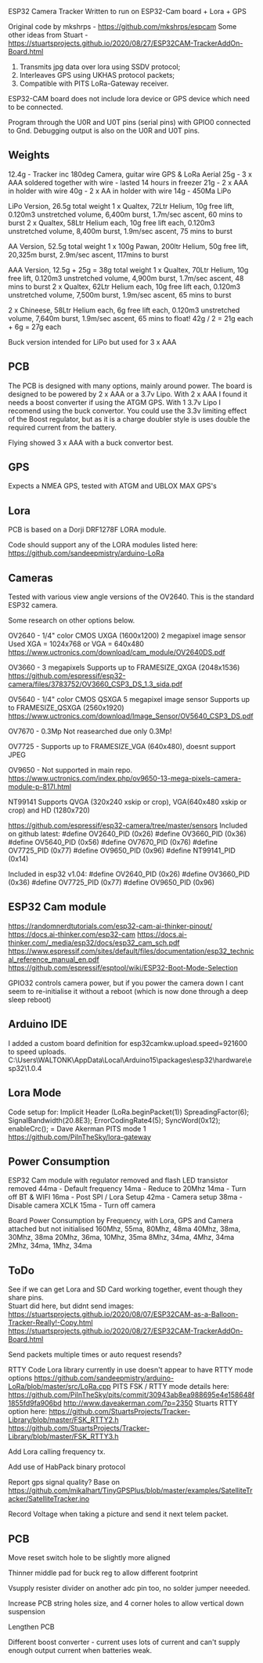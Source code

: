 ESP32 Camera Tracker
Written to run on ESP32-Cam board + Lora + GPS

Original code by mkshrps - https://github.com/mkshrps/espcam
Some other ideas from Stuart - https://stuartsprojects.github.io/2020/08/27/ESP32CAM-TrackerAddOn-Board.html

1. Transmits jpg data over lora using SSDV protocol;
2. Interleaves GPS using UKHAS protocol packets;
3. Compatible with PITS LoRa-Gateway receiver.

ESP32-CAM board does not include lora device or GPS device which need to be connected.

Program through the U0R and U0T pins (serial pins) with GPIO0 connected to Gnd.
Debugging output is also on the U0R and U0T pins.

Weights
------
12.4g - Tracker inc 180deg Camera, guitar wire GPS & LoRa Aerial
25g - 3 x AAA soldered together with wire - lasted 14 hours in freezer
21g - 2 x AAA in holder with wire
40g - 2 x AA in holder with wire
14g - 450Ma LiPo

LiPo Version, 26.5g total weight
1 x Qualtex, 72Ltr Helium, 10g free lift, 0.120m3 unstretched volume, 6,400m burst, 1.7m/sec ascent, 60 mins to burst
2 x Qualtex, 58Ltr Helium each, 10g free lift each, 0.120m3 unstretched volume, 8,400m burst, 1.9m/sec ascent, 75 mins to burst

AA Version, 52.5g total weight
1 x 100g Pawan, 200ltr Helium, 50g free lift, 20,325m burst, 2.9m/sec ascent, 117mins to burst

AAA Version, 12.5g + 25g = 38g total weight
1 x Qualtex, 70Ltr Helium, 10g free lift, 0.120m3 unstretched volume, 4,900m burst, 1.7m/sec ascent, 48 mins to burst
2 x Qualtex, 62Ltr Helium each, 10g free lift each, 0.120m3 unstretched volume, 7,500m burst, 1.9m/sec ascent, 65 mins to burst

2 x Chineese, 58Ltr Helium each, 6g free lift each, 0.120m3 unstretched volume, 7,640m burst, 1.9m/sec ascent, 65 mins to float!  42g / 2 = 21g each + 6g = 27g each

Buck version intended for LiPo but used for 3 x AAA


PCB
---

The PCB is designed with many options, mainly around power.  The board is designed to be powered by 2 x AAA or a 3.7v Lipo.  With 2 x AAA I found it needs a boost converter if using the ATGM GPS.  With 1 3.7v Lipo I recomend using the buck convertor.  You could use the 3.3v limiting effect of the Boost regulator, but as it is a charge doubler style is uses double the required current from the battery.

Flying showed 3 x AAA with a buck convertor best.


GPS
---
Expects a NMEA GPS, tested with ATGM and UBLOX MAX GPS's


Lora
----
PCB is based on a Dorji DRF1278F LORA module.

Code should support any of the LORA modules listed here:
https://github.com/sandeepmistry/arduino-LoRa


Cameras
-------
Tested with various view angle versions of the OV2640.  This is the standard ESP32 camera.

Some research on other options below.

OV2640 - 1/4" color CMOS UXGA (1600x1200) 2 megapixel image sensor
Used XGA = 1024x768 or VGA = 640x480
https://www.uctronics.com/download/cam_module/OV2640DS.pdf

OV3660 - 3 megapixels
Supports up to FRAMESIZE_QXGA (2048x1536)
https://github.com/espressif/esp32-camera/files/3783752/OV3660_CSP3_DS_1.3_sida.pdf

OV5640 - 1/4" color CMOS QSXGA 5 megapixel image sensor
Supports up to FRAMESIZE_QSXGA (2560x1920)
https://www.uctronics.com/download/Image_Sensor/OV5640_CSP3_DS.pdf

OV7670 - 0.3Mp
Not reasearched due only 0.3Mp!

OV7725 - 
Supports up to FRAMESIZE_VGA (640x480), doesnt support JPEG

OV9650 - Not supported in main repo.
https://www.uctronics.com/index.php/ov9650-13-mega-pixels-camera-module-p-817l.html

NT99141
Supports QVGA (320x240 xskip or crop), VGA(640x480 xskip or crop) and HD (1280x720)


https://github.com/espressif/esp32-camera/tree/master/sensors
Included on github latest:
	#define OV2640_PID     (0x26)
	#define OV3660_PID     (0x36)
	#define OV5640_PID     (0x56)
	#define OV7670_PID     (0x76)
	#define OV7725_PID     (0x77)
	#define OV9650_PID     (0x96)
	#define NT99141_PID     (0x14)

Included in esp32 v1.04:
	#define OV2640_PID     (0x26)
	#define OV3660_PID     (0x36)
	#define OV7725_PID     (0x77)
	#define OV9650_PID     (0x96)


ESP32 Cam module
----------------
https://randomnerdtutorials.com/esp32-cam-ai-thinker-pinout/
https://docs.ai-thinker.com/esp32-cam
https://docs.ai-thinker.com/_media/esp32/docs/esp32_cam_sch.pdf
https://www.espressif.com/sites/default/files/documentation/esp32_technical_reference_manual_en.pdf
https://github.com/espressif/esptool/wiki/ESP32-Boot-Mode-Selection

GPIO32 controls camera power, but if you power the camera down I cant seem to re-initialise it without a reboot (which is now done through a deep sleep reboot)


Arduino IDE
-----------
I added a custom board definition for esp32camkw.upload.speed=921600 to speed uploads.
C:\Users\WALTONK\AppData\Local\Arduino15\packages\esp32\hardware\esp32\1.0.4


Lora Mode
---------
Code setup for:
	Implicit Header (LoRa.beginPacket(1))
	SpreadingFactor(6);
    SignalBandwidth(20.8E3);
    ErrorCodingRate4(5);
    SyncWord(0x12);
    enableCrc();
= Dave Akerman PITS mode 1
https://github.com/PiInTheSky/lora-gateway


Power Consumption
------------------
ESP32 Cam module with regulator removed and flash LED transistor removed
	44ma - Default frequency
	14ma - Reduce to 20Mhz
	14ma - Turn off BT & WIFI
	16ma - Post SPI / Lora Setup
	42ma - Camera setup
	38ma - Disable camera XCLK
	15ma - Turn off camera
	
Board Power Consumption by Frequency, with Lora, GPS and Camera attached but not initialised
	160Mhz, 55ma, 80Mhz, 48ma
	40Mhz, 38ma, 30Mhz, 38ma
	20Mhz, 36ma, 10Mhz, 35ma
	8Mhz, 34ma, 4Mhz, 34ma
	2Mhz, 34ma, 1Mhz, 34ma


ToDo
----
See if we can get Lora and SD Card working together, event though they share pins.  
Stuart did here, but didnt send images: 
https://stuartsprojects.github.io/2020/08/07/ESP32CAM-as-a-Balloon-Tracker-Really!-Copy.html
https://stuartsprojects.github.io/2020/08/27/ESP32CAM-TrackerAddOn-Board.html

Send packets multiple times or auto request resends?

RTTY Code
	Lora library currently in use doesn't appear to have RTTY mode options
	https://github.com/sandeepmistry/arduino-LoRa/blob/master/src/LoRa.cpp
	PITS FSK / RTTY mode details here:
		https://github.com/PiInTheSky/pits/commit/30943ab8ea988695e4e158648f1855fd9fa906bd
		http://www.daveakerman.com/?p=2350
	Stuarts RTTY option here:
		https://github.com/StuartsProjects/Tracker-Library/blob/master/FSK_RTTY2.h
		https://github.com/StuartsProjects/Tracker-Library/blob/master/FSK_RTTY3.h

Add Lora calling frequency tx.

Add use of HabPack binary protocol

Report gps signal quality?
	Base on https://github.com/mikalhart/TinyGPSPlus/blob/master/examples/SatelliteTracker/SatelliteTracker.ino

Record Voltage when taking a picture and send it next telem packet.


PCB
---
Move reset switch hole to be slightly more aligned

Thinner middle pad for buck reg to allow different footprint

Vsupply resister divider on another adc pin too, no solder jumper neeeded.

Increase PCB string holes size, and 4 corner holes to allow vertical down suspension

Lengthen PCB

Different boost converter - current uses lots of current and can't supply enough output current when batteries weak.







